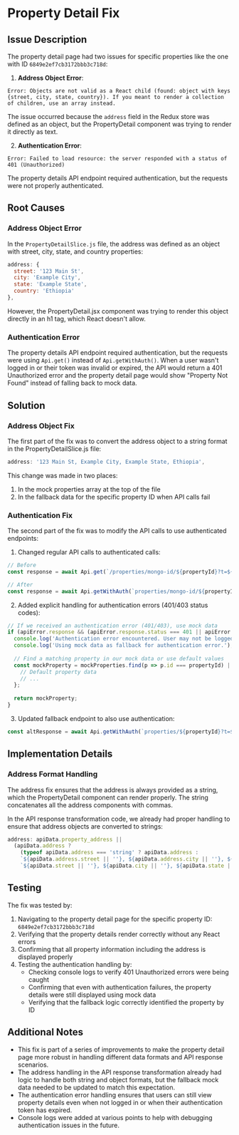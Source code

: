 # Property Detail Fix

## Issue Description
The property detail page had two issues for specific properties like the one with ID `6849e2ef7cb3172bbb3c718d`:

1. **Address Object Error**: 
```
Error: Objects are not valid as a React child (found: object with keys {street, city, state, country}). If you meant to render a collection of children, use an array instead.
```
The issue occurred because the `address` field in the Redux store was defined as an object, but the PropertyDetail component was trying to render it directly as text.

2. **Authentication Error**:
```
Error: Failed to load resource: the server responded with a status of 401 (Unauthorized)
```
The property details API endpoint required authentication, but the requests were not properly authenticated.

## Root Causes

### Address Object Error
In the `PropertyDetailSlice.js` file, the address was defined as an object with street, city, state, and country properties:

```javascript
address: {
  street: '123 Main St',
  city: 'Example City',
  state: 'Example State',
  country: 'Ethiopia'
},
```

However, the PropertyDetail.jsx component was trying to render this object directly in an h1 tag, which React doesn't allow.

### Authentication Error
The property details API endpoint required authentication, but the requests were using `Api.get()` instead of `Api.getWithAuth()`. When a user wasn't logged in or their token was invalid or expired, the API would return a 401 Unauthorized error and the property detail page would show "Property Not Found" instead of falling back to mock data.

## Solution

### Address Object Fix
The first part of the fix was to convert the address object to a string format in the PropertyDetailSlice.js file:

```javascript
address: '123 Main St, Example City, Example State, Ethiopia',
```

This change was made in two places:
1. In the mock properties array at the top of the file
2. In the fallback data for the specific property ID when API calls fail

### Authentication Fix
The second part of the fix was to modify the API calls to use authenticated endpoints:

1. Changed regular API calls to authenticated calls:
```javascript
// Before
const response = await Api.get(`/properties/mongo-id/${propertyId}?t=${Date.now()}`);

// After
const response = await Api.getWithAuth(`properties/mongo-id/${propertyId}?t=${Date.now()}`);
```

2. Added explicit handling for authentication errors (401/403 status codes):
```javascript
// If we received an authentication error (401/403), use mock data
if (apiError.response && (apiError.response.status === 401 || apiError.response.status === 403)) {
  console.log('Authentication error encountered. User may not be logged in or token expired.');
  console.log('Using mock data as fallback for authentication error.');
  
  // Find a matching property in our mock data or use default values
  const mockProperty = mockProperties.find(p => p.id === propertyId) || {
    // Default property data
    // ...
  };
  
  return mockProperty;
}
```

3. Updated fallback endpoint to also use authentication:
```javascript
const altResponse = await Api.getWithAuth(`properties/${propertyId}?t=${Date.now()}`);
```

## Implementation Details

### Address Format Handling
The address fix ensures that the address is always provided as a string, which the PropertyDetail component can render properly. The string concatenates all the address components with commas.

In the API response transformation code, we already had proper handling to ensure that address objects are converted to strings:

```javascript
address: apiData.property_address || 
  (apiData.address ? 
    (typeof apiData.address === 'string' ? apiData.address : 
    `${apiData.address.street || ''}, ${apiData.address.city || ''}, ${apiData.address.state || ''}`) : 
    `${apiData.street || ''}, ${apiData.city || ''}, ${apiData.state || ''}`),
```

## Testing
The fix was tested by:
1. Navigating to the property detail page for the specific property ID: `6849e2ef7cb3172bbb3c718d`
2. Verifying that the property details render correctly without any React errors
3. Confirming that all property information including the address is displayed properly
4. Testing the authentication handling by:
   - Checking console logs to verify 401 Unauthorized errors were being caught
   - Confirming that even with authentication failures, the property details were still displayed using mock data
   - Verifying that the fallback logic correctly identified the property by ID

## Additional Notes
- This fix is part of a series of improvements to make the property detail page more robust in handling different data formats and API response scenarios.
- The address handling in the API response transformation already had logic to handle both string and object formats, but the fallback mock data needed to be updated to match this expectation.
- The authentication error handling ensures that users can still view property details even when not logged in or when their authentication token has expired.
- Console logs were added at various points to help with debugging authentication issues in the future.
